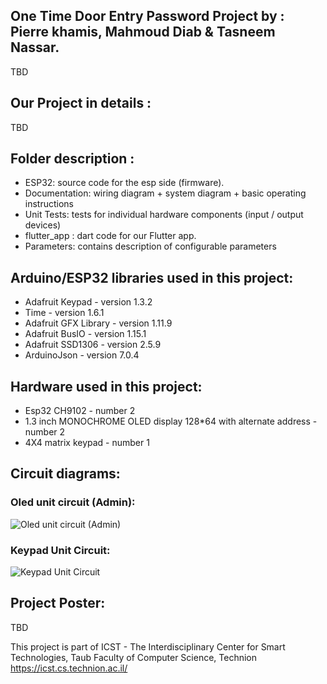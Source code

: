 ## One Time Door Entry Password Project by : Pierre khamis, Mahmoud Diab & Tasneem Nassar.
TBD

## Our Project in details :
TBD

## Folder description :
* ESP32: source code for the esp side (firmware).
* Documentation: wiring diagram + system diagram +  basic operating instructions
* Unit Tests: tests for individual hardware components (input / output devices)
* flutter_app : dart code for our Flutter app.
* Parameters: contains description of configurable parameters 

## Arduino/ESP32 libraries used in this project:
* Adafruit Keypad - version 1.3.2
* Time - version 1.6.1
* Adafruit GFX Library - version 1.11.9
* Adafruit BusIO - version 1.15.1
* Adafruit SSD1306 - version 2.5.9
* ArduinoJson - version 7.0.4

## Hardware used in this project:
* Esp32 CH9102 - number 2
* 1.3 inch MONOCHROME OLED display 128*64 with alternate address - number 2
* 4X4 matrix keypad - number 1

## Circuit diagrams:
### Oled unit circuit (Admin):
![Oled unit circuit (Admin)](https://github.com/mahmouddiab2000/one-time-password/blob/main/Documentation/Connection%20diagram/Oled%20unit%20circuit%20(Admin).png)

### Keypad Unit Circuit:
![Keypad Unit Circuit](https://github.com/mahmouddiab2000/one-time-password/blob/main/Documentation/Connection%20diagram/Keypad%20unit%20circuit.png)

## Project Poster:
TBD

This project is part of ICST - The Interdisciplinary Center for Smart Technologies, Taub Faculty of Computer Science, Technion
https://icst.cs.technion.ac.il/